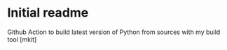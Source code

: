 # Initial readme

Github Action to build latest version of Python from sources with my build tool [mkit]
